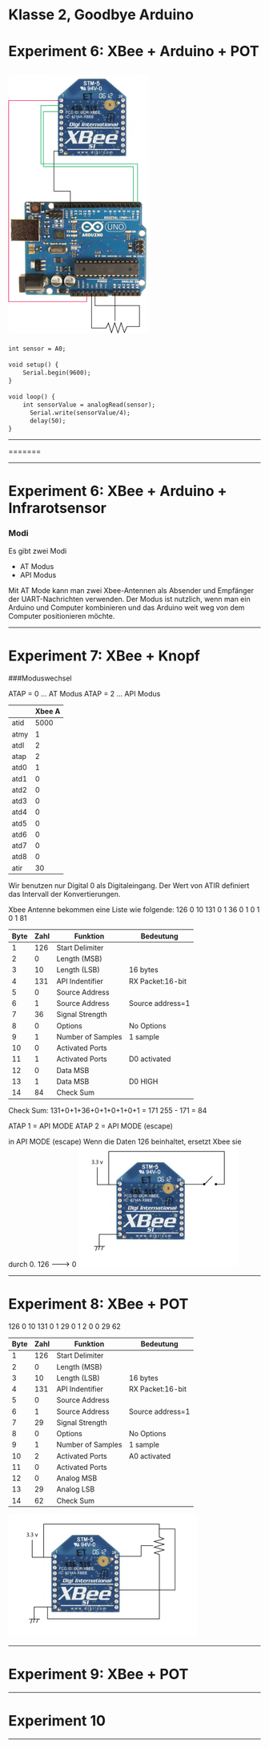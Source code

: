 # Klasse 2, Goodbye Arduino

# Experiment 6: XBee + Arduino + POT

![Diagram](img/exp6.png)
---
	int sensor = A0;

	void setup() {
  		Serial.begin(9600); 
	}

	void loop() {
  		int sensorValue = analogRead(sensor);
		  Serial.write(sensorValue/4);  
		  delay(50);
	}

---
=======

---------------------
# Experiment 6: XBee + Arduino + Infrarotsensor

### Modi
Es gibt zwei Modi

* AT Modus
* API Modus

Mit AT Mode kann man zwei Xbee-Antennen als Absender und Empfänger der UART-Nachrichten verwenden.
Der Modus ist nutzlich, wenn man ein Arduino und Computer kombinieren und das Arduino weit weg von dem Computer positionieren möchte.

---
# Experiment 7: XBee + Knopf 
###Moduswechsel

ATAP = 0 … AT Modus
ATAP = 2 … API Modus

|     |Xbee A       |
|-----|------------ |
|atid |5000         |
|atmy |1            |
|atdl |2            |
|atap |2            |
|atd0 |1            |
|atd1 |0            |
|atd2 |0            |
|atd3 |0            |
|atd4 |0            |
|atd5 |0            |
|atd6 |0            |
|atd7 |0            |
|atd8 |0            |
|atir |30           |

Wir benutzen nur Digital 0 als Digitaleingang.
Der Wert von ATIR definiert das Intervall der Konvertierungen.

Xbee Antenne bekommen eine Liste wie folgende: 
126 0 10 131 0 1 36 0 1 0 1 0 1 81 

|Byte|Zahl|Funktion          |Bedeutung       |
|----|----|------------------|----------------|
|1   |126 |Start Delimiter   |                |
|2   |0   |Length (MSB)      |                |
|3   |10  |Length (LSB)      |16 bytes        |
|4   |131 |API Indentifier   |RX Packet:16-bit|
|5   |0   |Source Address    |                |
|6   |1   |Source Address    |Source address=1|
|7   |36  |Signal Strength   |                |
|8   |0   |Options           |No Options      |
|9   |1   |Number of Samples |1 sample        |
|10  |0   |Activated Ports   |                |
|11  |1   |Activated Ports   |D0 activated    |
|12  |0   |Data MSB          |                | 
|13  |1   |Data MSB          |D0 HIGH         |
|14  |84  |Check Sum         |                |


Check Sum:
131+0+1+36+0+1+0+1+0+1 = 171
255 - 171 = 84


ATAP 1 = API MODE
ATAP 2 = API MODE (escape)

in API MODE (escape)
Wenn die Daten 126 beinhaltet, ersetzt Xbee sie durch 0.
126 ---> 0
![Diagram](img/exp7.png)


---
# Experiment 8: XBee + POT 

126 0 10 131 0 1 29 0 1 2 0 0 29 62


|Byte|Zahl|Funktion          |Bedeutung       |
|----|----|------------------|----------------|
|1   |126 |Start Delimiter   |                |
|2   |0   |Length (MSB)      |                |
|3   |10  |Length (LSB)      |16 bytes        |
|4   |131 |API Indentifier   |RX Packet:16-bit|
|5   |0   |Source Address    |                |
|6   |1   |Source Address    |Source address=1|
|7   |29  |Signal Strength   |                |
|8   |0   |Options           |No Options      |
|9   |1   |Number of Samples |1 sample        |
|10  |2   |Activated Ports   |A0 activated    |
|11  |0   |Activated Ports   |                |
|12  |0   |Analog MSB        |                | 
|13  |29  |Analog LSB        |                |
|14  |62  |Check Sum         |                |

![Diagram](img/exp8.png)


---
# Experiment 9: XBee + POT 



---
# Experiment 10



---
